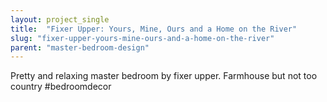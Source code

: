 ```yaml
---
layout: project_single
title:  "Fixer Upper: Yours, Mine, Ours and a Home on the River"
slug: "fixer-upper-yours-mine-ours-and-a-home-on-the-river"
parent: "master-bedroom-design"
---
```

Pretty and relaxing master bedroom by fixer upper. Farmhouse but not too country #bedroomdecor